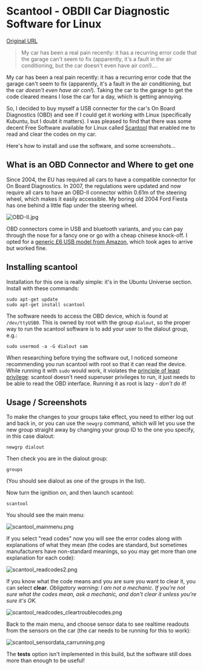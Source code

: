 # Scantool - OBDII Car Diagnostic Software for Linux

[Original URL](https://samhobbs.co.uk/2015/04/scantool-obdii-car-diagnostic-software-linux)

> My car has been a real pain recently: it has a recurring error code that the garage can't seem to fix (apparently, it's a fault in the air conditioning, but the car doesn't even have air con!)....

My car has been a real pain recently: it has a recurring error code that the garage can't seem to fix (apparently, it's a fault in the air conditioning, but the car _doesn't even have air con!_). Taking the car to the garage to get the code cleared means I lose the car for a day, which is getting annoying.

So, I decided to buy myself a USB connecter for the car's On Board Diagnostics (OBD) and see if I could get it working with Linux (specifically Kubuntu, but I doubt it matters). I was pleased to find that there was some decent Free Software available for Linux called [Scantool](http://sourceforge.net/projects/scantool/) that enabled me to read and clear the codes on my car.

Here's how to install and use the software, and some screenshots...

## What is an OBD Connector and Where to get one

Since 2004, the EU has required all cars to have a compatible connector for On Board Diagnostics. In 2007, the regulations were updated and now require all cars to have an OBD-II connector within 0.61m of the steering wheel, which makes it easily accessible. My boring old 2004 Ford Fiesta has one behind a little flap under the steering wheel.

![OBD-II.jpg](https://samhobbs.co.uk/sites/default/files/OBD-II.jpg)

OBD connectors come in USB and bluetooth variants, and you can pay through the nose for a fancy one or go with a cheap chinese knock-off. I opted for a [generic £6 USB model from Amazon](http://www.amazon.co.uk/gp/product/B00IWLLX1Y?psc=1&redirect=true&ref_=oh_aui_detailpage_o02_s00), which took ages to arrive but worked fine.

## Installing scantool

Installation for this one is really simple: it's in the Ubuntu Universe section. Install with these commands:

```
sudo apt-get update
sudo apt-get install scantool
```

The software needs to access the OBD device, which is found at `/dev/ttyUSB0`. This is owned by root with the group `dialout`, so the proper way to run the scantool software is to add your user to the dialout group, e.g.:

```
sudo usermod -a -G dialout sam
```

When researching before trying the software out, I noticed someone recommending you run scantool with root so that it can read the device. While running it with `sudo` would work, it violates the [principle of least privilege](https://en.wikipedia.org/wiki/Principle_of_least_privilege): scantool doesn't need superuser privileges to run, it just needs to be able to read the OBD interface. Running it as root is lazy - _don't do it_!

## Usage / Screenshots

To make the changes to your groups take effect, you need to either log out and back in, or you can use the `newgrp` command, which will let you use the new group straight away by changing your group ID to the one you specify, in this case dialout:

```
newgrp dialout
```

Then check you are in the dialout group:

```
groups
```

(You should see dialout as one of the groups in the list).

Now turn the ignition on, and then launch scantool:

```
scantool
```

You should see the main menu:

![scantool_mainmenu.png](https://samhobbs.co.uk/sites/default/files/scantool_mainmenu.png)

If you select "read codes" now you will see the error codes along with explanations of what they mean (the codes are standard, but sometimes manufacturers have non-standard meanings, so you may get more than one explanation for each code):

![scantool_readcodes2.png](https://samhobbs.co.uk/sites/default/files/scantool_readcodes2.png)

If you know what the code means and you are sure you want to clear it, you can select **clear**. _Obligatory warning: I am not a mechanic. If you're not sure what the codes mean, ask a mechanic, and don't clear it unless you're sure it's OK._

![scantool_readcodes_cleartroublecodes.png](https://samhobbs.co.uk/sites/default/files/scantool_readcodes_cleartroublecodes.png)

Back to the main menu, and choose sensor data to see realtime readouts from the sensors on the car (the car needs to be running for this to work):

![scantool_sensordata_carrunning.png](https://samhobbs.co.uk/sites/default/files/scantool_sensordata_carrunning.png)

The **tests** option isn't implemented in this build, but the software still does more than enough to be useful!
